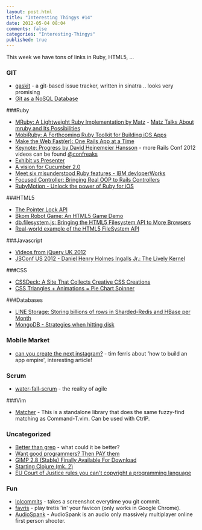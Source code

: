 ```yaml
---
layout: post.html
title: "Interesting Thingys #14"
date: 2012-05-04 08:04
comments: false
categories: "Interesting-Thingys"
published: true
---
```


This week we have tons of links in Ruby, HTML5, ...
<!-- More -->

### GIT
- [gaskit](https://github.com/bkeepers/gaskit) - a git-based issue tracker, written in sinatra .. looks very promising
- [Git as a NoSQL Database](http://speakerdeck.com/u/bkeepers/p/git-the-nosql-database)

###Ruby
- [MRuby: A Lightweight Ruby Implementation by Matz](https://github.com/mruby/mruby) - [Matz Talks About mruby and Its Possibilities](http://www.youtube.com/watch?v=n7XRYWclYDY)
- [MobiRuby: A Forthcoming Ruby Toolkit for Building iOS Apps](http://mobiruby.org/)
- [Make the Web Fast(er): One Rails App at a Time](http://www.igvita.com/slides/2012/railsconf-making-the-web-faster/#1)
- [Keynote: Progress by David Heinemeier Hansson](http://www.youtube.com/watch?v=VOFTop3AMZ8) - more Rails Conf 2012 videos can be found [@confreaks](http://confreaks.com/events/railsconf2012)
- [Exhibit vs Presenter](http://mikepackdev.com/blog_posts/31-exhibit-vs-presenter)
- [A vision for Cucumber 2.0](http://blog.mattwynne.net/2012/04/26/a-vision-for-cucumber-2-0/)
- [Meet six misunderstood Ruby features - IBM devloperWorks](http://www.ibm.com/developerworks/linux/library/os-sixrubyfeatures/index.html)
- [Focused Controller: Bringing Real OOP to Rails Controllers](https://github.com/jonleighton/focused_controller)
- [RubyMotion - Unlock the power of Ruby for iOS]( http://www.rubymotion.com/ )

###HTML5
- [The Pointer Lock API](https://developer.mozilla.org/en/API/Pointer_Lock_API)
- [Bkom Robot Game: An HTML5 Game Demo](http://www.bkom.com/robotgame)
- [db.filesystem.js: Bringing the HTML5 Filesystem API to More Browsers](http://ericbidelman.tumblr.com/post/21649963613/idb-filesystem-js-bringing-the-html5-filesystem-api)
- [Real-world example of the HTML5 FileSystem API](http://www.adobe.com/devnet/html5/articles/real-world-example-html5-filesystem-api.html)

###Javascript
- [Videos from jQuery UK 2012](http://lanyrd.com/2012/jquery-uk/video/)
- [JSConf US 2012 - Daniel Henry Holmes Ingalls Jr.: The Lively Kernel](http://blip.tv/jsconf/jsconf2012-daniel-henry-holmes-ingalls-jr-6106503)

###CSS
- [CSSDeck: A Site That Collects Creative CSS Creations](http://cssdeck.com/)
- [CSS Triangles + Animations = Pie Chart Spinner](http://phuu.net/2012/05/01/html-css-only-spinner.html)

###Databases
- [LINE Storage: Storing billions of rows in Sharded-Redis and HBase per Month](http://tech.naver.jp/blog/?p=1420)
- [MongoDB - Strategies when hitting disk](http://www.colinhowe.co.uk/2012/apr/26/mongodb-strategies-when-hitting-disk/)

### Mobile Market
- [can you create the next instagram?](http://www.fourhourworkweek.com/blog/2012/04/22/how-to-build-an-app-empire-can-you-create-the-next-instagram/) - tim ferris about 'how to build an app empire', interesting article!

### Scrum
- [water-fall-scrum](http://sdt.bz/m/apparticle.aspx?id=36195) - the reality of agile

###Vim
- [Matcher](https://github.com/burke/matcher) - This is a standalone library that does the same fuzzy-find matching as Command-T.vim. Can be used with CtrlP.

### Uncategorized
- [Better than grep](http://betterthangrep.com) - what could it be better?
- [Want good programmers? Then PAY them](http://www.irrlicht3d.org/pivot/entry.php?id=1295)
- [GIMP 2.8 (Stable) Finally Available For Download](http://www.webupd8.org/2012/05/gimp-28-stable-finally-available-for.html)
- [Starting Clojure (mk. 2)]( http://cemerick.com/2012/05/02/starting-clojure/ )
- [EU Court of Justice rules you can't copyright a programming language](http://www.wired.co.uk/news/archive/2012-05/03/programming-language-copyright)

### Fun
- [lolcommits](https://github.com/mroth/lolcommits) - takes a screenshot everytime you git commit.
- [favris](http://favris.info/) - play tretis 'in' your favicon (only works in Google Chrome).
- [AudioSpank]( https://developer.mozilla.org/en-US/demos/detail/audiospank ) - AudioSpank is an audio only massively multiplayer online first person shooter.

